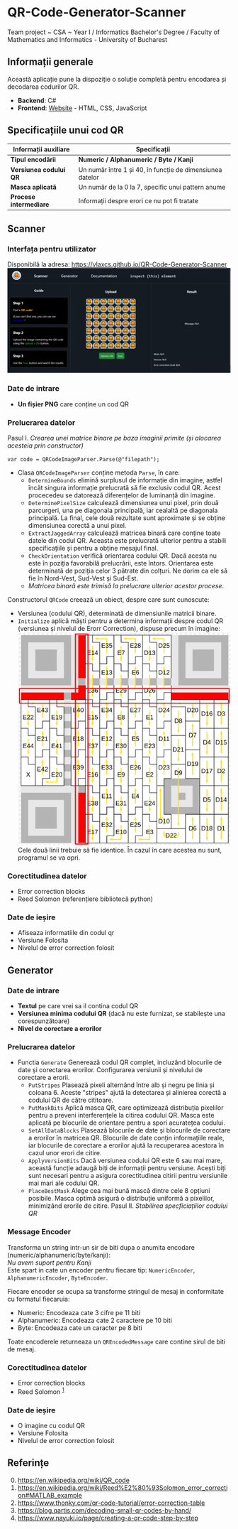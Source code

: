 # QR-Code-Generator-Scanner
Team project ~ CSA ~ Year I / Informatics Bachelor's Degree / Faculty of Mathematics and Informatics - University of Bucharest

## **Informații generale**

Această aplicație pune la dispoziție o soluție completă pentru encodarea și decodarea codurilor QR.

- **Backend**: C#
- **Frontend**: [Website](https://vlaxcs.github.io/QR-Code-Generator-Scanner/) - HTML, CSS, JavaScript

## **Specificațiile unui cod QR**

| Informații auxiliare     |   Specificații                            |
|--------------------------|-------------------------------------------|  
| **Tipul encodării**      | **Numeric / Alphanumeric / Byte / Kanji**  |  
| **Versiunea codului QR** | Un număr între 1 și 40, în funcție de dimensiunea datelor |  
| **Masca aplicată**       | Un număr de la 0 la 7, specific unui pattern anume |  
| **Procese intermediare** | Informații despre erori ce nu pot fi tratate |  

## **Scanner**

### Interfața pentru utilizator

Disponibilă la adresa: https://vlaxcs.github.io/QR-Code-Generator-Scanner
![alt text](UI.png)

### Date de intrare

- **Un fișier PNG** care conține un cod QR

### Prelucrarea datelor
Pasul I. <i>Crearea unei matrice binare pe baza imaginii primite (și alocarea acesteia prin constructor)</i>

```
var code = QRCodeImageParser.Parse(@"filepath");
```

- Clasa `QRCodeImageParser` conține metoda `Parse`, în care:
    - `DetermineBounds` elimină surplusul de informație din imagine, astfel încât singura informație prelucrată să fie exclusiv codul QR. Acest procecedeu se datorează diferențelor de luminanță din imagine.
    - `DeterminePixelSize` calculează dimensiunea unui pixel, prin două parcurgeri, una pe diagonala principală, iar cealaltă pe diagonala principală. La final, cele două rezultate sunt aproximate și se obține dimensiunea corectă a unui pixel.
    - `ExtractJaggedArray` calculează matricea binară care conține toate datele din codul QR. Aceasta este prelucrată ulterior pentru a stabili specificațiile și pentru a obține mesajul final.
    - `CheckOrientation` verifică orientarea codului QR. Dacă acesta nu este în poziția favorabilă prelucrării, este întors. Orientarea este determinată de poziția celor 3 pătrate din colțuri. Ne dorim ca ele să fie în Nord-Vest, Sud-Vest și Sud-Est.
    - <i>Matricea binară este trimisă la prelucrare ulterior acestor procese</i>.

Constructorul `QRCode` creează un obiect, despre care sunt cunoscute:
- Versiunea (codului QR), determinată de dimensiunile matricii binare.
- `Initialize` aplică măști pentru a determina informații despre codul QR (versiunea și nivelul de Erorr Correction), dispuse precum în imagine: ![alt text](image.png) Cele două linii trebuie să fie identice. În cazul în care acestea nu sunt, programul se va opri.

### Corectitudinea datelor

- Error correction blocks
- Reed Solomon (referențiere bibliotecă python)

### Date de ieșire
- Afiseaza informatiile din codul qr
- Versiune Folosita
- Nivelul de error correction folosit

## **Generator**

### Date de intrare

- **Textul** pe care vrei sa il contina codul QR
- **Versiunea minima codului QR** (dacă nu este furnizat, se stabilește una corespunzătoare)
- **Nivel de corectare a erorilor** 

### Prelucrarea datelor
- Functia `Generate` Generează codul QR complet, incluzând blocurile de date și corectarea erorilor.
  Configurarea versiunii și nivelului de corectare a erorii.
    - `PutStripes` Plasează pixeli alternând între alb și negru pe linia și coloana 6.
Aceste "stripes" ajută la detectarea și alinierea corectă a codului QR de către cititoare.
    - `PutMaskBits` Aplică masca QR, care optimizează distribuția pixelilor pentru a preveni interferențele la citirea codului QR.
Masca este aplicată pe blocurile de orientare pentru a spori acuratețea codului.
    - `SetAllDataBlocks` Plasează blocurile de date și blocurile de corectare a erorilor în matricea QR.
Blocurile de date conțin informațiile reale, iar blocurile de corectare a erorilor ajută la recuperarea acestora în cazul unor erori de citire.
    - `ApplyVersionBits` Dacă versiunea codului QR este 6 sau mai mare, această funcție adaugă biți de informații pentru versiune.
Acești biți sunt necesari pentru a asigura corectitudinea citirii pentru versiunile mai mari ale codului QR.
    - `PlaceBestMask` Alege cea mai bună mască dintre cele 8 opțiuni posibile.
Masca optimă asigură o distribuție uniformă a pixelilor, minimizând erorile de citire.
Pasul II. <i>Stabilirea specficiațiilor codului QR</i>
### **Message Encoder**
Transforma un string intr-un sir de biti dupa o anumita encodare (numeric/alphanumeric/byte/kanji):<br>
_Nu avem suport pentru Kanji_<br>
Este spart in cate un encoder pentru fiecare tip: `NumericEncoder`, `AlphanumericEncoder`, `ByteEncoder`.

Fiecare encoder se ocupa sa transforme stringul de mesaj in conformitate cu formatul fiecaruia:
- Numeric: Encodeaza cate 3 cifre pe 11 biti
- Alphanumeric: Encodeaza cate 2 caractere pe 10 biti
- Byte: Encodeaza cate un caracter pe 8 biti


Toate encoderele returneaza un `QREncodedMessage` care contine sirul de biti de mesaj.

### Corectitudinea datelor

- Error correction blocks
- Reed Solomon <sup>[1](#Referințe)</sup>

### Date de ieșire
- O imagine cu codul QR
- Versiune Folosita
- Nivelul de error correction folosit


## Referințe
0. https://en.wikipedia.org/wiki/QR_code
1. https://en.wikipedia.org/wiki/Reed%E2%80%93Solomon_error_correction#MATLAB_example
2. https://www.thonky.com/qr-code-tutorial/error-correction-table
3. https://blog.qartis.com/decoding-small-qr-codes-by-hand/
4. https://www.nayuki.io/page/creating-a-qr-code-step-by-step
